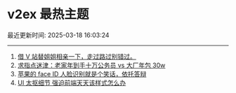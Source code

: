 # v2ex 最热主题

最近更新时间: 2025-03-18 16:03:24

--- 
1. [借 V 站替姐姐相亲一下，走过路过别错过。](https://www.v2ex.com/t/1119183) 
2. [求指点迷津：老家年到手十万公务员 vs 大厂年包 30w](https://www.v2ex.com/t/1119189) 
3. [苹果的 face ID 人脸识别就是个笑话，依托答辩](https://www.v2ex.com/t/1119193) 
4. [UI 太抠细节 强迫前端天天该样式怎么办](https://www.v2ex.com/t/1119212) 
